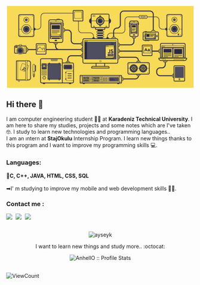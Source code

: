 <p align="center">
  <img src="https://github.com/ayseyk/ayseyk/blob/main/photo.gif" width="500">
</p>

## Hi there 👋
I am computer engineering student 👩‍💻 at **Karadeniz Technical University**. I am here to share my studies, projects and some notes which are I've taken :nerd_face:. I study to learn new technologies and programming languages.. <br>
I am an ıntern at **StajOkulu** Internship Program. I learn new things thanks to this program and I want to improve my programming skills 💻. <br>

### Languages:
<p align="left">
  📌<b>C, C++, JAVA, HTML, CSS, SQL </b> <br><br>
➡I' m studying to improve my mobile and web development skills 🐱‍💻.
</p>

### Contact me :
<p align="center">
  <a href="mailto:ayseyalcinkaya99@gmail.com" target="_blank"><img width="25px" align="left" src="https://cdn.jsdelivr.net/npm/simple-icons@v3/icons/gmail.svg" /></a>
  <a href="https://www.linkedin.com/in/ayse-yalcinkaya/" target="_blank"><img width="25px" align="left" src="https://cdn.jsdelivr.net/npm/simple-icons@v3/icons/linkedin.svg" /></a>
  <a href="https://www.instagram.com/ayseyykaya/" target="_blank"><img width="25px" align="left" src="https://cdn.jsdelivr.net/npm/simple-icons@v3/icons/instagram.svg" /></a>
</p> <br><br>


<p align="center">
  <img src="https://github-readme-stats.vercel.app/api/top-langs/?username=ayseyk&layout=compact" alt="ayseyk" />   
</p>

<p align="center">I want to learn new things and study more.. :octocat:</p>
<p align="center"><img src="https://github-readme-stats.vercel.app/api?username=ayseyk&show_icons=true&theme=synthwave" alt="AnhellO :: Profile Stats" /></p><br>

<img alt="ViewCount" src="https://views.whatilearened.today/views/github/ayseyk/ayseyk.svg" />


<!--
## Languages and tools
<p align="left">
  <img src="https://raw.githubusercontent.com/devicons/devicon/master/icons/java/java-original-wordmark.svg" width="40" height="40" />
  <img src="https://raw.githubusercontent.com/devicons/devicon/master/icons/javascript/javascript-original.svg" width="40" height="40" />
  <img src="https://raw.githubusercontent.com/devicons/devicon/master/icons/html5/html5-original-wordmark.svg" width="40" height="40" />
  <img src="https://raw.githubusercontent.com/devicons/devicon/master/icons/css3/css3-original-wordmark.svg" width="40" height="40" />
  <img src="https://raw.githubusercontent.com/devicons/devicon/master/icons/c/c-original.svg" width="40" height="40" />
</p>
-->

<!--
[![Top Langs](https://github-readme-stats.vercel.app/api/top-langs/?username=ayseyk)](https://github.com/ayseyk/github-readme-stats)
[![Anurag's GitHub stats](https://github-readme-stats.vercel.app/api?username=ayseyk)](https://github.com/ayseyk/github-readme-stats)
-->

<!--
**ayseyk/ayseyk** is a ✨ _special_ ✨ repository because its `README.md` (this file) appears on your GitHub profile.

<h4 align="center">Visitor's count :eyes:</h4>
<p align="center"><img src="https://profile-counter.glitch.me/{ayseyk}/count.svg" alt="ayseyk" :: Visitor's Count" /></p>


Here are some ideas to get you started:

- 🔭 I’m currently working on ...
- 🌱 I’m currently learning ...
- 👯 I’m looking to collaborate on ...
- 🤔 I’m looking for help with ...
- 💬 Ask me about ...
- 📫 How to reach me: ...
- 😄 Pronouns: ...
- ⚡ Fun fact: ...
-->

